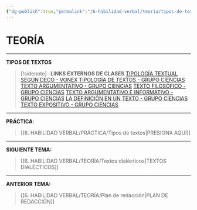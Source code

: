 ```yaml
---
{"dg-publish":true,"permalink":"/6-habilidad-verbal/teoria/tipos-de-textos/","tags":["RV","Teoría","Incompleto"]}
---
```


# TEORÍA
---
**TIPOS DE TEXTOS**

>[!sidenote]- **LINKS EXTERNOS DE CLASES** 
>[TIPOLOGÍA TEXTUAL SEGÚN DECO - VONEX](https://www.youtube.com/watch?v=f5XP3F3nONw&t=249s) 
>[TIPOLOGÍA DE TEXTOS - GRUPO CIENCIAS](https://www.youtube.com/watch?v=Wwibcm2noqs) 
>[TEXTO ARGUMENTATIVO - GRUPO CIENCIAS](https://www.youtube.com/watch?v=wKWprlHSELs) 
>[TEXTO FILOSÓFICO - GRUPO CIENCIAS](https://www.youtube.com/watch?v=xvHaWAEZ8B8) 
>[TEXTO ARGUMENTATIVO E INFORMATIVO - GRUPO CIENCIAS](https://www.youtube.com/watch?v=yWAvdBM22Jo) 
>[LA DEFINICIÓN EN UN TEXTO - GRUPO CIENCIAS](https://www.youtube.com/watch?v=6vOT0clt-tY)  
>[TEXTO EXPOSITIVO - GRUPO CIENCIAS](https://youtu.be/uZF_BqeGlvE?si=4dH5N75tj69pIeny) 



---
**PRÁCTICA**:
>[[6. HABILIDAD VERBAL/PRÁCTICA/Tipos de textos\|PRESIONA AQUÍ]]

---
**SIGUIENTE TEMA:** 
>[[6. HABILIDAD VERBAL/TEORÍA/Textos dialécticos\|TEXTOS DIALÉCTICOS]]

---
**ANTERIOR TEMA:** 
>[[6. HABILIDAD VERBAL/TEORÍA/Plan de redacción\|PLAN DE REDACCIÓN]]

